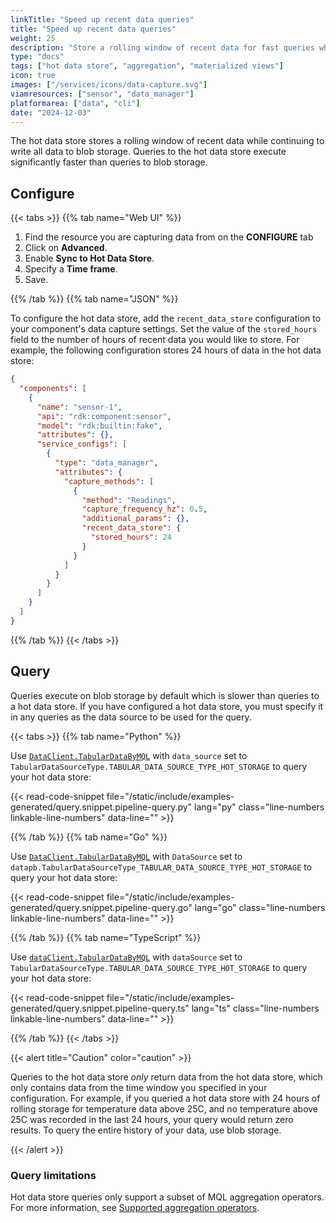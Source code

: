 ```yaml
---
linkTitle: "Speed up recent data queries"
title: "Speed up recent data queries"
weight: 25
description: "Store a rolling window of recent data for fast queries while continuing to write all data to blob storage."
type: "docs"
tags: ["hot data store", "aggregation", "materialized views"]
icon: true
images: ["/services/icons/data-capture.svg"]
viamresources: ["sensor", "data_manager"]
platformarea: ["data", "cli"]
date: "2024-12-03"
---
```


The hot data store stores a rolling window of recent data while continuing to write all data to blob storage.
Queries to the hot data store execute significantly faster than queries to blob storage.

## Configure

{{< tabs >}}
{{% tab name="Web UI" %}}

1. Find the resource you are capturing data from on the **CONFIGURE** tab
2. Click on **Advanced**.
3. Enable **Sync to Hot Data Store**.
4. Specify a **Time frame**.
5. Save.

{{% /tab %}}
{{% tab name="JSON" %}}

To configure the hot data store, add the `recent_data_store` configuration to your component's data capture settings.
Set the value of the `stored_hours` field to the number of hours of recent data you would like to store.
For example, the following configuration stores 24 hours of data in the hot data store:

```json {class="line-numbers linkable-line-numbers" data-line="17-19"}
{
  "components": [
    {
      "name": "sensor-1",
      "api": "rdk:component:sensor",
      "model": "rdk:builtin:fake",
      "attributes": {},
      "service_configs": [
        {
          "type": "data_manager",
          "attributes": {
            "capture_methods": [
              {
                "method": "Readings",
                "capture_frequency_hz": 0.5,
                "additional_params": {},
                "recent_data_store": {
                  "stored_hours": 24
                }
              }
            ]
          }
        }
      ]
    }
  ]
}
```

{{% /tab %}}
{{< /tabs >}}

## Query

Queries execute on blob storage by default which is slower than queries to a hot data store.
If you have configured a hot data store, you must specify it in any queries as the data source to be used for the query.

{{< tabs >}}
{{% tab name="Python" %}}

Use [`DataClient.TabularDataByMQL`](/dev/reference/apis/data-client/#tabulardatabymql) with `data_source` set to `TabularDataSourceType.TABULAR_DATA_SOURCE_TYPE_HOT_STORAGE` to query your hot data store:

{{< read-code-snippet file="/static/include/examples-generated/query.snippet.pipeline-query.py" lang="py" class="line-numbers linkable-line-numbers" data-line="" >}}

{{% /tab %}}
{{% tab name="Go" %}}

Use [`DataClient.TabularDataByMQL`](https://pkg.go.dev/go.viam.com/rdk/app#DataClient.TabularDataByMQL) with `DataSource` set to `datapb.TabularDataSourceType_TABULAR_DATA_SOURCE_TYPE_HOT_STORAGE` to query your hot data store:

{{< read-code-snippet file="/static/include/examples-generated/query.snippet.pipeline-query.go" lang="go" class="line-numbers linkable-line-numbers" data-line="" >}}

{{% /tab %}}
{{% tab name="TypeScript" %}}

Use [`dataClient.TabularDataByMQL`](/dev/reference/apis/data-client/#tabulardatabymql) with `dataSource` set to `TabularDataSourceType.TABULAR_DATA_SOURCE_TYPE_HOT_STORAGE` to query your hot data store:

{{< read-code-snippet file="/static/include/examples-generated/query.snippet.pipeline-query.ts" lang="ts" class="line-numbers linkable-line-numbers" data-line="" >}}

{{% /tab %}}
{{< /tabs >}}

{{< alert title="Caution" color="caution" >}}

Queries to the hot data store _only_ return data from the hot data store, which only contains data from the time window you specified in your configuration.
For example, if you queried a hot data store with 24 hours of rolling storage for temperature data above 25C, and no temperature above 25C was recorded in the last 24 hours, your query would return zero results.
To query the entire history of your data, use blob storage.

{{< /alert >}}

### Query limitations

Hot data store queries only support a subset of MQL aggregation operators.
For more information, see [Supported aggregation operators](/data-ai/data/query/#supported-aggregation-operators).
